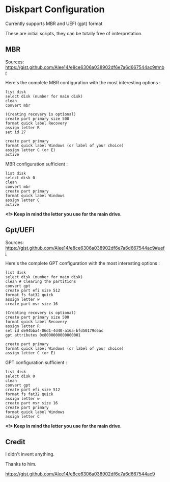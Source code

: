 # Diskpart Configuration

Currently supports MBR and UEFI (gpt) format

These are initial scripts, they can be totally free of imterpretation.

## MBR

Sources: https://gist.github.com/Alee14/e8ce6306a038902df6e7a6d667544ac9#mbr

Here's the complete MBR configuration with the most interesting options : 

```
list disk
select disk (number for main disk)
clean 
convert mbr

(Creating recovery is optional)
create part primary size 500
format quick label Recovery
assign letter R
set id 27

create part primary
format quick label Windows (or label of your choice)
assign letter C (or E)
active
```

MBR configuration sufficient :

```
list disk
select disk 0
clean
convert mbr
create part primary
format quick label Windows
assign letter C
active
```

**<!>  Keep in mind the letter you use for the main drive.**


## Gpt/UEFI

Sources: https://gist.github.com/Alee14/e8ce6306a038902df6e7a6d667544ac9#uefi

Here's the complete GPT configuration with the most interesting options : 

```
list disk
select disk (number for main disk)
clean # Clearing the partitions
convert gpt
create part efi size 512
format fs fat32 quick
assign letter w
create part msr size 16

(Creating recovery is optional)
create part primary size 500
format quick label Recovery
assign letter R
set id de94bba4-06d1-4d40-a16a-bfd50179d6ac
gpt attributes 0x8000000000000001

create part primary 
format quick label Windows (or label of your choice)
assign letter C (or E)
```

GPT configuration sufficient :

```
list disk
select disk 0
clean 
convert gpt
create part efi size 512
format fs fat32 quick
assign letter w
create part msr size 16
create part primary 
format quick label Windows
assign letter C 
```
**<!>  Keep in mind the letter you use for the main drive.**

## Credit

I didn't invent anything.

Thanks to him.

https://gist.github.com/Alee14/e8ce6306a038902df6e7a6d667544ac9
